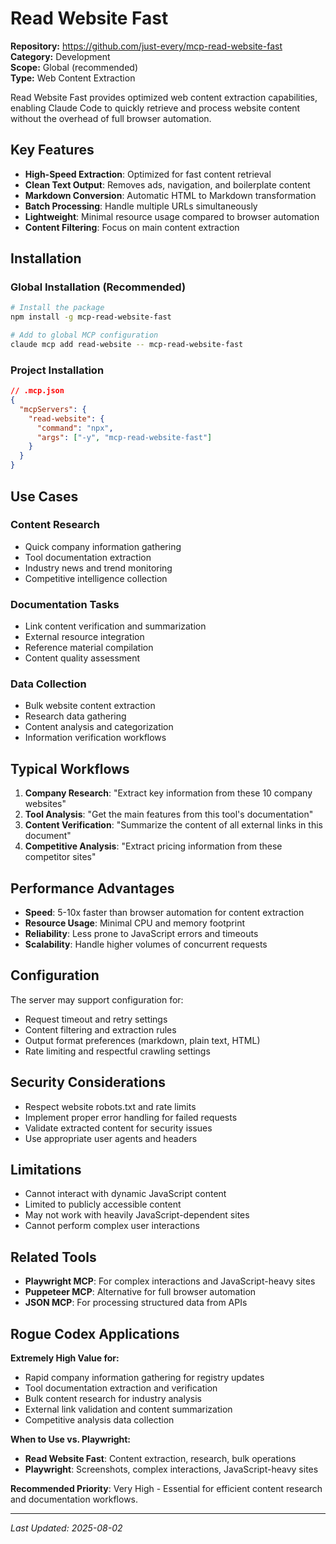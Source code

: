# Read Website Fast

**Repository:** https://github.com/just-every/mcp-read-website-fast  
**Category:** Development  
**Scope:** Global (recommended)  
**Type:** Web Content Extraction

Read Website Fast provides optimized web content extraction capabilities, enabling Claude Code to quickly retrieve and process website content without the overhead of full browser automation.

## Key Features

- **High-Speed Extraction**: Optimized for fast content retrieval
- **Clean Text Output**: Removes ads, navigation, and boilerplate content
- **Markdown Conversion**: Automatic HTML to Markdown transformation
- **Batch Processing**: Handle multiple URLs simultaneously
- **Lightweight**: Minimal resource usage compared to browser automation
- **Content Filtering**: Focus on main content extraction

## Installation

### Global Installation (Recommended)
```bash
# Install the package
npm install -g mcp-read-website-fast

# Add to global MCP configuration
claude mcp add read-website -- mcp-read-website-fast
```

### Project Installation
```json
// .mcp.json
{
  "mcpServers": {
    "read-website": {
      "command": "npx",
      "args": ["-y", "mcp-read-website-fast"]
    }
  }
}
```

## Use Cases

### Content Research
- Quick company information gathering
- Tool documentation extraction
- Industry news and trend monitoring
- Competitive intelligence collection

### Documentation Tasks
- Link content verification and summarization
- External resource integration
- Reference material compilation
- Content quality assessment

### Data Collection
- Bulk website content extraction
- Research data gathering
- Content analysis and categorization
- Information verification workflows

## Typical Workflows

1. **Company Research**: "Extract key information from these 10 company websites"
2. **Tool Analysis**: "Get the main features from this tool's documentation"
3. **Content Verification**: "Summarize the content of all external links in this document"
4. **Competitive Analysis**: "Extract pricing information from these competitor sites"

## Performance Advantages

- **Speed**: 5-10x faster than browser automation for content extraction
- **Resource Usage**: Minimal CPU and memory footprint
- **Reliability**: Less prone to JavaScript errors and timeouts
- **Scalability**: Handle higher volumes of concurrent requests

## Configuration

The server may support configuration for:
- Request timeout and retry settings
- Content filtering and extraction rules
- Output format preferences (markdown, plain text, HTML)
- Rate limiting and respectful crawling settings

## Security Considerations

- Respect website robots.txt and rate limits
- Implement proper error handling for failed requests
- Validate extracted content for security issues
- Use appropriate user agents and headers

## Limitations

- Cannot interact with dynamic JavaScript content
- Limited to publicly accessible content
- May not work with heavily JavaScript-dependent sites
- Cannot perform complex user interactions

## Related Tools

- **Playwright MCP**: For complex interactions and JavaScript-heavy sites
- **Puppeteer MCP**: Alternative for full browser automation
- **JSON MCP**: For processing structured data from APIs

## Rogue Codex Applications

**Extremely High Value for:**
- Rapid company information gathering for registry updates
- Tool documentation extraction and verification
- Bulk content research for industry analysis
- External link validation and content summarization
- Competitive analysis data collection

**When to Use vs. Playwright:**
- **Read Website Fast**: Content extraction, research, bulk operations
- **Playwright**: Screenshots, complex interactions, JavaScript-heavy sites

**Recommended Priority**: Very High - Essential for efficient content research and documentation workflows.

---

*Last Updated: 2025-08-02*